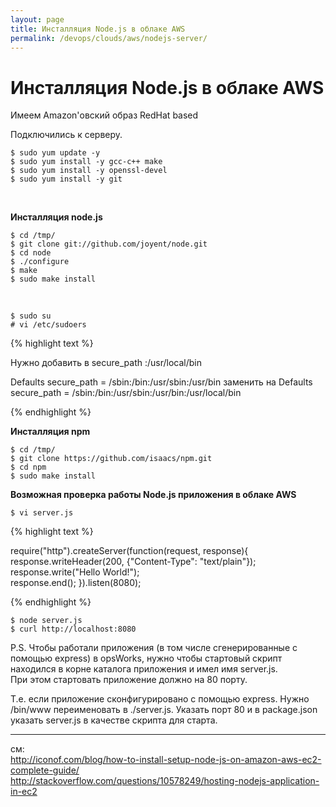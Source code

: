 ```yaml
---
layout: page
title: Инсталляция Node.js в облаке AWS
permalink: /devops/clouds/aws/nodejs-server/
---
```


# Инсталляция Node.js в облаке AWS

Имеем Amazon'овский образ RedHat based  

Подключились к серверу.

    $ sudo yum update -y 
    $ sudo yum install -y gcc-c++ make
    $ sudo yum install -y openssl-devel
    $ sudo yum install -y git
    
<br/>

**Инсталляция node.js**
    
    $ cd /tmp/
    $ git clone git://github.com/joyent/node.git
    $ cd node
    $ ./configure
    $ make
    $ sudo make install
    
<br/>
    
    $ sudo su
    # vi /etc/sudoers


{% highlight text %}

Нужно добавить в secure_path :/usr/local/bin

Defaults secure_path = /sbin:/bin:/usr/sbin:/usr/bin
заменить на
Defaults secure_path = /sbin:/bin:/usr/sbin:/usr/bin:/usr/local/bin

{% endhighlight %}

**Инсталляция npm**

    $ cd /tmp/
    $ git clone https://github.com/isaacs/npm.git
    $ cd npm
    $ sudo make install
    
    
    
**Возможная проверка работы Node.js приложения в облаке AWS**

    $ vi server.js

{% highlight text %}

require("http").createServer(function(request, response){
  response.writeHeader(200, {"Content-Type": "text/plain"});  
  response.write("Hello World!");  
  response.end();
}).listen(8080);

{% endhighlight %}

    $ node server.js
    $ curl http://localhost:8080


P.S. Чтобы работали приложения (в том числе сгенерированные с помощью express) в opsWorks, нужно чтобы стартовый скрипт находился в корне каталога приложения и имел имя server.js.  
При этом стартовать приложение должно на 80 порту. 

Т.е. если приложение сконфигурировано с помощью express. Нужно /bin/www переименовать в ./server.js. Указать порт 80 и в package.json указать server.js в качестве скрипта для старта.

___
см:  
http://iconof.com/blog/how-to-install-setup-node-js-on-amazon-aws-ec2-complete-guide/  
http://stackoverflow.com/questions/10578249/hosting-nodejs-application-in-ec2
